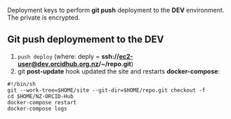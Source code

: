 Deployment keys to perform **git push** deployment to the **DEV** environment.
The private is encrypted.


## Git push deploymement to the DEV

1. `push deploy` (where: deply = **ssh://ec2-user@dev.orcidhub.org.nz/~/repo.git**)
1. git **post-update** hook updated the site and restarts **docker-compose**:
```
#!/bin/sh
git --work-tree=$HOME/site --git-dir=$HOME/repo.git checkout -f
cd $HOME/NZ-ORCID-Hub
docker-compose restart
docker-compose logs
```
